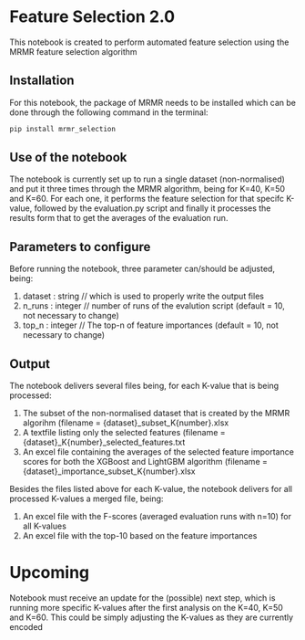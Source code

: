 # Feature Selection 2.0
This notebook is created to perform automated feature selection using the MRMR feature selection algorithm

## Installation
For this notebook, the package of MRMR needs to be installed which can be done through the following command in the terminal:

```bash
pip install mrmr_selection
```


## Use of the notebook
The notebook is currently set up to run a single dataset (non-normalised) and put it three times through the MRMR algorithm, being for K=40, K=50 and K=60. For each one, it performs the feature selection for that specifc K-value, followed by the evaluation.py script and finally it processes the results form that to get the averages of the evaluation run. 

## Parameters to configure
Before running the notebook, three parameter can/should be adjusted, being:
1. dataset : string // which is used to properly write the output files
2. n_runs : integer // number of runs of the evalution script (default = 10, not necessary to change)
3. top_n : integer // The top-n of feature importances (default = 10, not necessary to change)

## Output 
The notebook delivers several files being, for each K-value that is being processed:
1. The subset of the non-normalised dataset that is created by the MRMR algorihm (filename = {dataset}_subset_K{number}.xlsx
2. A textfile listing only the selected features (filename = {dataset}_K{number}_selected_features.txt
3. An excel file containing the averages of the selected feature importance scores for both the XGBoost and LightGBM algorithm (filename = {dataset}_importance_subset_K{number}.xlsx

Besides the files listed above for each K-value, the notebook delivers for all processed K-values a merged file, being:
1. An excel file with the F-scores (averaged evaluation runs with n=10) for all K-values
2. An excel file with the top-10 based on the feature importances

# Upcoming
Notebook must receive an update for the (possible) next step, which is running more specific K-values after the first analysis on the K=40, K=50 and K=60. This could be simply adjusting the K-values as they are currently encoded
